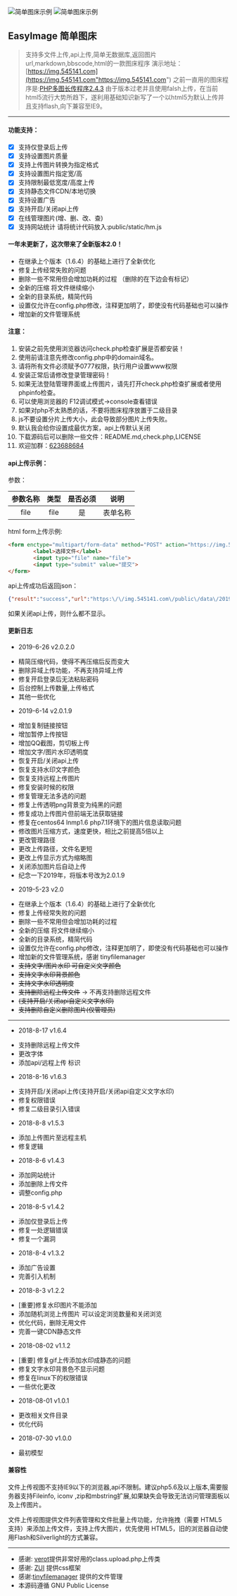![简单图床示例](https://i1.100024.xyz/public/data/2019/05/5ce6915f50a1a.png
 "简单图床示例")
![简单图床示例](https://i1.100024.xyz/public/data/2019/05/5cecf12575f6e.png
 "简单图床示例")

## EasyImage 简单图床
> 支持多文件上传,api上传,简单无数据库,返回图片url,markdown,bbscode,html的一款图床程序
演示地址： [https://img.545141.com](https://img.545141.com"https://img.545141.com")
之前一直用的图床程序是:[PHP多图长传程序2.4.3](http://www.mycodes.net/48/4925.htm "PHP多图长传程序2.4.3")
由于版本过老并且使用falsh上传，在当前html5流行大势所趋下，遂利用基础知识新写了一个以html5为默认上传并且支持flash,向下兼容至IE9。

<hr />

#### 功能支持：

- [x] 支持仅登录后上传
- [x] 支持设置图片质量
- [x] 支持上传图片转换为指定格式
- [x] 支持设置图片指定宽/高
- [x] 支持限制最低宽度/高度上传
- [x] 支持静态文件CDN/本地切换
- [x] 支持设置广告
- [x] 支持开启/关闭api上传
- [x] 在线管理图片(增、删、改、查)
- [x] 支持网站统计 请将统计代码放入:public/static/hm.js

#### 一年未更新了，这次带来了全新版本2.0！
- 在继承上个版本（1.6.4）的基础上进行了全新优化
- 修复上传经常失败的问题
- 删除一些不常用但会增加功耗的过程 （删除的在下边会有标记）
- 全新的压缩 将文件继续缩小
- 全新的目录系统，精简代码
- 设置仅允许在config.php修改，注释更加明了，即使没有代码基础也可以操作
- 增加新的文件管理系统


#### 注意：

1. 安装之前先使用浏览器访问check.php检查扩展是否都安装！
2. 使用前请注意先修改config.php中的domain域名。
3. 请将所有文件必须赋予0777权限，执行用户设置www权限
4. 安装正常后请修改登录管理密码！
5. 如果无法登陆管理界面或上传图片，请先打开check.php检查扩展或者使用phpinfo检查。
6. 可以使用浏览器的 F12调试模式->console查看错误
7. 如果对php不太熟悉的话，不要将图床程序放置于二级目录
8. js不要设置分片上传大小，此会导致部分图片上传失败。
9. 默认我会给你设置成最优方案，api上传默认关闭
10. 下载源码后可以删除一些文件：README.md,check.php,LICENSE
11. 欢迎加群：[623688684](https://shang.qq.com/wpa/qunwpa?idkey=3feb4e8be8f1839f71e53bf2e876de36afc6889b2630c33c877d8df5a5583a6f)

#### api上传示例：
参数：

| 参数名称 | 类型 | 是否必须 | 说明 |
| :------------: | :------------: | :------------: | :------------: |
| file | file | 是 | 表单名称 |

html form上传示例:
```html
<form enctype="multipart/form-data" method="POST" action="https://img.545141.com/file.php">
        <label>选择文件</label>
        <input type="file" name="file">
        <input type="submit" value="提交">
</form>
```
api上传成功后返回json：
```json
{"result":"success","url":"https:\/\/img.545141.com\/public\/data\/2019\/05\/5ce64172d24fa.png"}
```
如果关闭api上传，则什么都不显示。

#### 更新日志

* 2019-6-26 v2.0.2.0
- 精简压缩代码，使得不再压缩后反而变大
- 删除异域上传功能，不再支持异域上传
- 修复开启登录后无法粘贴密码
- 后台控制上传数量,上传格式
- 其他一些优化

* 2019-6-14 v2.0.1.9

- 增加复制链接按钮
- 增加暂停上传按钮
- 增加QQ截图，剪切板上传
- 增加文字/图片水印透明度
- 恢复开启/关闭api上传
- 恢复支持水印文字颜色
- 恢复支持远程上传图片
- 修复安装时候的权限
- 修复管理无法多选的问题
- 修复上传透明png背景变为纯黑的问题
- 修复成功上传图片但前端无法获取链接
- 修复在centos64 lnmp1.6 php7.1环境下的图片信息读取问题
- 修改图片压缩方式，速度更快，相比之前提高5倍以上
- 更改管理路径
- 更改上传路径，文件名更短
- 更改上传显示方式为缩略图
- 关闭添加图片后自动上传
- 纪念一下2019年，将版本号改为2.0.1.9

* 2019-5-23 v2.0
- 在继承上个版本（1.6.4）的基础上进行了全新优化
- 修复上传经常失败的问题
- 删除一些不常用但会增加功耗的过程
- 全新的压缩 将文件继续缩小
- 全新的目录系统，精简代码
- 设置仅允许在config.php修改，注释更加明了，即使没有代码基础也可以操作
- 增加新的文件管理系统，感谢 tinyfilemanager
- ~~支持文字/图片水印 可自定义文字颜色~~
- ~~支持文字水印背景颜色~~
- ~~支持文字水印透明度~~
- ~~支持删除远程上传文件~~ -> 不再支持删除远程文件
- ~~(支持开启/关闭api自定义文字水印)~~
- ~~支持删除自定义删除图片(仅管理员)~~

<hr />

* 2018-8-17 v1.6.4
- 支持删除远程上传文件
- 更改字体
- 添加api/远程上传 标识
* 2018-8-16 v1.6.3
- 支持开启/关闭api上传(支持开启/关闭api自定义文字水印)
- 修复权限错误
- 修复二级目录引入错误

* 2018-8-8 v1.5.3
- 添加上传图片至远程主机
- 修复逻辑

* 2018-8-6 v1.4.3
- 添加网站统计
- 添加删除上传文件
- 调整config.php

* 2018-8-5 v1.4.2
- 添加仅登录后上传
- 修复一处逻辑错误
- 修复一个漏洞

* 2018-8-4 v1.3.2
- 添加广告设置
- 完善引入机制

* 2018-8-3 v1.2.2
- [重要]修复水印图片不能添加
- 添加随机浏览上传图片 可以设定浏览数量和关闭浏览
- 优化代码，删除无用文件
- 完善一键CDN静态文件

* 2018-08-02 v1.1.2
- [重要] 修复gif上传添加水印成静态的问题
- 修复文字水印背景色不显示问题
- 修复在linux下的权限错误
- 一些优化更改

* 2018-08-01 v1.0.1
- 更改相关文件目录
- 优化代码

* 2018-07-30 v1.0.0
- 最初模型

#### 兼容性
文件上传视图不支持IE9以下的浏览器,api不限制。建议php5.6及以上版本,需要服务器支持Fileinfo, iconv ,zip和mbstring扩展,如果缺失会导致无法访问管理面板以及上传图片。

文件上传视图提供文件列表管理和文件批量上传功能，允许拖拽（需要 HTML5 支持）来添加上传文件，支持上传大图片，优先使用 HTML5，旧的浏览器自动使用Flash和Silverlight的方式兼容。
<hr />

 - 感谢: [verot](https://www.verot.net "verot" )提供非常好用的class.upload.php上传类
 - 感谢: [ZUI](http://zui.sexy/ "ZUI" ) 提供css框架
 - 感谢:[tinyfilemanager](https://github.com/prasathmani/tinyfilemanager "tinyfilemanager" ) 提供的文件管理
 - 本源码遵循 GNU Public License